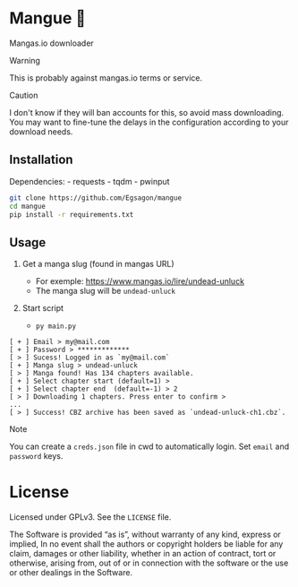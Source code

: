 # Mangue 🥭

Mangas.io downloader

> [!WARNING]
> This is probably against mangas.io terms or service.

> [!CAUTION]
> I don't know if they will ban accounts for this, so avoid mass downloading. You may want to fine-tune the delays in the configuration according to your download needs.

## Installation

Dependencies:
    - requests
    - tqdm
    - pwinput

```sh
git clone https://github.com/Egsagon/mangue
cd mangue
pip install -r requirements.txt
```

## Usage

1. Get a manga slug (found in mangas URL)
    - For exemple: https://www.mangas.io/lire/undead-unluck
    - The manga slug will be `undead-unluck`

2. Start script
    - `py main.py`

```
[ + ] Email > my@mail.com
[ + ] Password > *************
[ > ] Sucess! Logged in as `my@mail.com`
[ + ] Manga slug > undead-unluck
[ > ] Manga found! Has 134 chapters available.
[ + ] Select chapter start (default=1) >
[ + ] Select chapter end  (default=-1) > 2
[ > ] Downloading 1 chapters. Press enter to confirm >
...
[ > ] Success! CBZ archive has been saved as `undead-unluck-ch1.cbz`.
```

> [!NOTE]
> You can create a `creds.json` file in cwd to automatically login. Set `email` and `password` keys.

# License

Licensed under GPLv3. See the `LICENSE` file.

The Software is provided “as is”, without warranty of any kind, express or implied, In no event shall the authors or copyright holders be liable for any claim, damages or other liability, whether in an action of contract, tort or otherwise, arising from, out of or in connection with the software or the use or other dealings in the Software.
